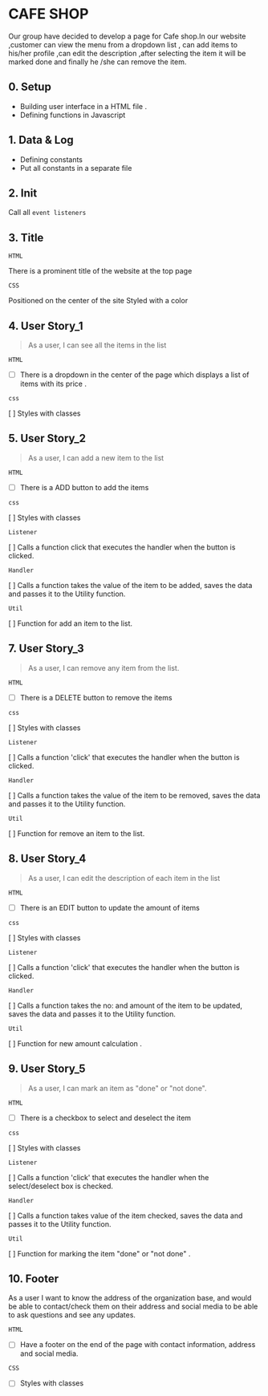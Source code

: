 # CAFE SHOP

Our group have decided to develop a page for Cafe shop.In our website ,customer can view the menu from a dropdown list , can add items to his/her profile ,can edit the description ,after selecting the item it will be marked done and finally he /she can remove the item.

## 0. Setup

- Building user interface in a HTML file .
- Defining functions in Javascript

## 1. Data & Log

- Defining constants
- Put all constants in a separate file

## 2. Init

Call all `event listeners`

## 3. Title

`HTML`

There is a prominent title of the website at the top page

`CSS`

Positioned on the center of the site Styled with a color 

## 4. User Story_1

> As a user, I can see all the items in the list

`HTML`

- [ ] There is a dropdown in the center of the page which displays a list of items with its price .

`css`

 [ ] Styles with classes

## 5. User Story_2

> As a user, I can add a new item to the list

`HTML`

- [ ] There is a ADD button to add the items

`css`

 [ ] Styles with classes

`Listener`

 [ ] Calls a function click that executes the handler when the button is clicked.


`Handler`

 [ ]  Calls a function takes the value of the item to be added, saves the data and passes it to the Utility function.

`Util`

 [ ] Function for add an item to the list.

## 7. User Story_3

> As a user, I can remove any item from the list.

`HTML`

- [ ] There is a DELETE button to remove the items

`css`

 [ ] Styles with classes

`Listener`

 [ ] Calls a function 'click' that executes the handler when the button is clicked.

`Handler`

 [ ]  Calls a function takes the value of the item to be removed, saves the data and passes it to the Utility function.

`Util`

 [ ] Function for remove an item to the list.

## 8. User Story_4

> As a user, I can edit the description of each item in the list

`HTML`

- [ ] There is an EDIT button to update the amount of items

`css`

 [ ] Styles with classes

`Listener`

 [ ] Calls a function 'click' that executes the handler when the button is clicked.

`Handler`

 [ ]  Calls a function takes the no: and amount of the item to be updated, saves the data and passes it to the Utility function.

`Util`

 [ ] Function for new amount calculation .

## 9. User Story_5

> As a user, I can mark an item as "done" or "not done".

`HTML`

- [ ] There is a checkbox to select and deselect the item

`css`

 [ ] Styles with classes

`Listener`

 [ ] Calls a function 'click' that executes the handler when the select/deselect box is checked.

`Handler`

 [ ]  Calls a function takes value of the item checked, saves the data and passes it to the Utility function.

`Util`

 [ ] Function for marking the item "done" or "not done" .

## 10. Footer

As a user  I want to know the
address of the organization base, and would be able to contact/check them on
their address and social media to be able to ask questions
and see any updates.

 `HTML`

- [ ] Have a footer on the end of the page with contact information, address and social media.

 `CSS`

-[ ] Styles with classes

<!--

  There will be different types of tasks for each user story:
    `type: components`
    `type: css`
    `type: logic`
    `type: handlers`
    ...

-->
